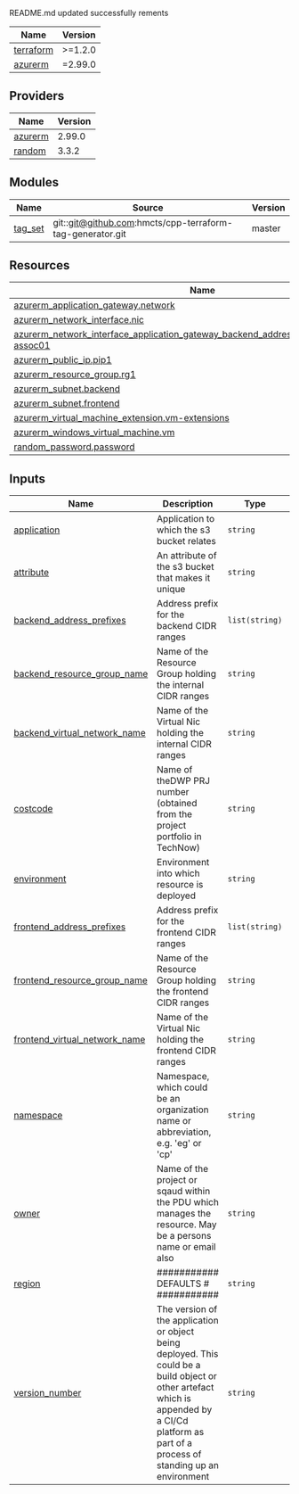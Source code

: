 README.md updated successfully
rements

| Name | Version |
|------|---------|
| <a name="requirement_terraform"></a> [terraform](#requirement\_terraform) | >=1.2.0 |
| <a name="requirement_azurerm"></a> [azurerm](#requirement\_azurerm) | =2.99.0 |

## Providers

| Name | Version |
|------|---------|
| <a name="provider_azurerm"></a> [azurerm](#provider\_azurerm) | 2.99.0 |
| <a name="provider_random"></a> [random](#provider\_random) | 3.3.2 |

## Modules

| Name | Source | Version |
|------|--------|---------|
| <a name="module_tag_set"></a> [tag\_set](#module\_tag\_set) | git::git@github.com:hmcts/cpp-terraform-tag-generator.git | master |

## Resources

| Name | Type |
|------|------|
| [azurerm_application_gateway.network](https://registry.terraform.io/providers/hashicorp/azurerm/2.99.0/docs/resources/application_gateway) | resource |
| [azurerm_network_interface.nic](https://registry.terraform.io/providers/hashicorp/azurerm/2.99.0/docs/resources/network_interface) | resource |
| [azurerm_network_interface_application_gateway_backend_address_pool_association.nic-assoc01](https://registry.terraform.io/providers/hashicorp/azurerm/2.99.0/docs/resources/network_interface_application_gateway_backend_address_pool_association) | resource |
| [azurerm_public_ip.pip1](https://registry.terraform.io/providers/hashicorp/azurerm/2.99.0/docs/resources/public_ip) | resource |
| [azurerm_resource_group.rg1](https://registry.terraform.io/providers/hashicorp/azurerm/2.99.0/docs/resources/resource_group) | resource |
| [azurerm_subnet.backend](https://registry.terraform.io/providers/hashicorp/azurerm/2.99.0/docs/resources/subnet) | resource |
| [azurerm_subnet.frontend](https://registry.terraform.io/providers/hashicorp/azurerm/2.99.0/docs/resources/subnet) | resource |
| [azurerm_virtual_machine_extension.vm-extensions](https://registry.terraform.io/providers/hashicorp/azurerm/2.99.0/docs/resources/virtual_machine_extension) | resource |
| [azurerm_windows_virtual_machine.vm](https://registry.terraform.io/providers/hashicorp/azurerm/2.99.0/docs/resources/windows_virtual_machine) | resource |
| [random_password.password](https://registry.terraform.io/providers/hashicorp/random/latest/docs/resources/password) | resource |

## Inputs

| Name | Description | Type | Default | Required |
|------|-------------|------|---------|:--------:|
| <a name="input_application"></a> [application](#input\_application) | Application to which the s3 bucket relates | `string` | `"atlassian"` | no |
| <a name="input_attribute"></a> [attribute](#input\_attribute) | An attribute of the s3 bucket that makes it unique | `string` | `""` | no |
| <a name="input_backend_address_prefixes"></a> [backend\_address\_prefixes](#input\_backend\_address\_prefixes) | Address prefix for the backend CIDR ranges | `list(string)` | <pre>[<br>  "10.1.14.0/28"<br>]</pre> | no |
| <a name="input_backend_resource_group_name"></a> [backend\_resource\_group\_name](#input\_backend\_resource\_group\_name) | Name of the Resource Group holding the internal CIDR ranges | `string` | `"RG-LAB-INT-01"` | no |
| <a name="input_backend_virtual_network_name"></a> [backend\_virtual\_network\_name](#input\_backend\_virtual\_network\_name) | Name of the Virtual Nic holding the internal CIDR ranges | `string` | `"VN-LAB-INT-01"` | no |
| <a name="input_costcode"></a> [costcode](#input\_costcode) | Name of theDWP PRJ number (obtained from the project portfolio in TechNow) | `string` | `"testing"` | no |
| <a name="input_environment"></a> [environment](#input\_environment) | Environment into which resource is deployed | `string` | `"LAB"` | no |
| <a name="input_frontend_address_prefixes"></a> [frontend\_address\_prefixes](#input\_frontend\_address\_prefixes) | Address prefix for the frontend CIDR ranges | `list(string)` | <pre>[<br>  "10.4.4.0/28"<br>]</pre> | no |
| <a name="input_frontend_resource_group_name"></a> [frontend\_resource\_group\_name](#input\_frontend\_resource\_group\_name) | Name of the Resource Group holding the frontend CIDR ranges | `string` | `"RG-LAB-DMZ-01"` | no |
| <a name="input_frontend_virtual_network_name"></a> [frontend\_virtual\_network\_name](#input\_frontend\_virtual\_network\_name) | Name of the Virtual Nic holding the frontend CIDR ranges | `string` | `"VN-LAB-DMZ-01"` | no |
| <a name="input_namespace"></a> [namespace](#input\_namespace) | Namespace, which could be an organization name or abbreviation, e.g. 'eg' or 'cp' | `string` | `"hmcts"` | no |
| <a name="input_owner"></a> [owner](#input\_owner) | Name of the project or sqaud within the PDU which manages the resource. May be a persons name or email also | `string` | `"testing"` | no |
| <a name="input_region"></a> [region](#input\_region) | ########### DEFAULTS # ########### | `string` | `"uksouth"` | no |
| <a name="input_version_number"></a> [version\_number](#input\_version\_number) | The version of the application or object being deployed. This could be a build object or other artefact which is appended by a CI/Cd platform as part of a process of standing up an environment | `string` | `""` | no |
<!-- END_TF_DOCS -->
